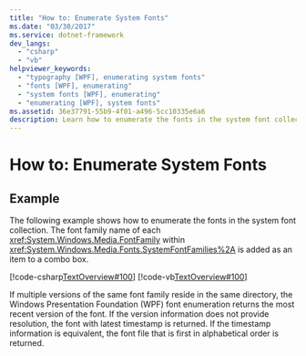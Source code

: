 ```yaml
---
title: "How to: Enumerate System Fonts"
ms.date: "03/30/2017"
ms.service: dotnet-framework
dev_langs: 
  - "csharp"
  - "vb"
helpviewer_keywords: 
  - "typography [WPF], enumerating system fonts"
  - "fonts [WPF], enumerating"
  - "system fonts [WPF], enumerating"
  - "enumerating [WPF], system fonts"
ms.assetid: 36e37791-55b9-4f01-a496-5cc10335e6a6
description: Learn how to enumerate the fonts in the system font collection and have each font family name within SystemFontFamilies added as an item to a combo box.
---
```

# How to: Enumerate System Fonts

## Example  

The following example shows how to enumerate the fonts in the system font collection. The font family name of each <xref:System.Windows.Media.FontFamily> within <xref:System.Windows.Media.Fonts.SystemFontFamilies%2A> is added as an item to a combo box.  
  
[!code-csharp[TextOverview#100](~/samples/snippets/csharp/VS_Snippets_Wpf/TextOverview/CSharp/Window1.xaml.cs#100)]
[!code-vb[TextOverview#100](~/samples/snippets/visualbasic/VS_Snippets_Wpf/TextOverview/visualbasic/window1.xaml.vb#100)]  
  
If multiple versions of the same font family reside in the same directory, the Windows Presentation Foundation (WPF) font enumeration returns the most recent version of the font. If the version information does not provide resolution, the font with latest timestamp is returned. If the timestamp information is equivalent, the font file that is first in alphabetical order is returned.
